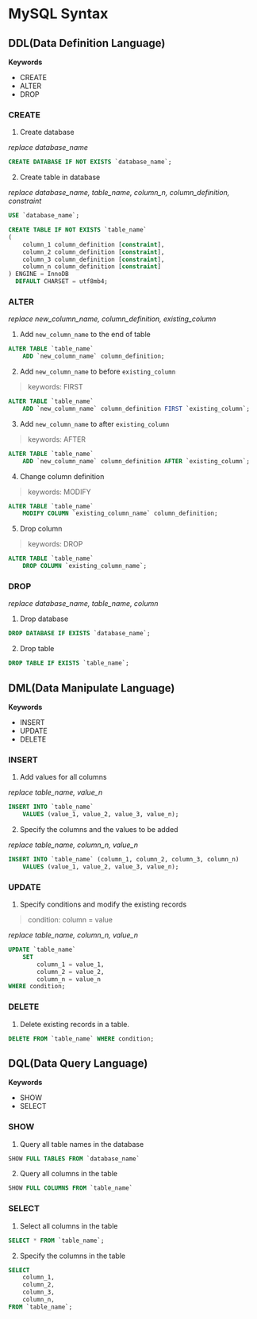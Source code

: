 # MySQL Syntax

## DDL(Data Definition Language)

**Keywords**
  - CREATE
  - ALTER
  - DROP

### CREATE

1. Create database

*replace database_name*

```sql
CREATE DATABASE IF NOT EXISTS `database_name`;
```

2. Create table in database

*replace database_name, table_name, column_n, column_definition, constraint*

```sql
USE `database_name`;

CREATE TABLE IF NOT EXISTS `table_name`
(
    column_1 column_definition [constraint],
    column_2 column_definition [constraint],
    column_3 column_definition [constraint],
    column_n column_definition [constraint]
) ENGINE = InnoDB
  DEFAULT CHARSET = utf8mb4;
```

### ALTER

*replace new_column_name, column_definition, existing_column*

1. Add `new_column_name` to the end of table 

```sql
ALTER TABLE `table_name`
    ADD `new_column_name` column_definition;
```

2. Add `new_column_name` to before `existing_column`

> keywords: FIRST 

```sql
ALTER TABLE `table_name`
    ADD `new_column_name` column_definition FIRST `existing_column`;
```

3. Add `new_column_name` to after `existing_column`

> keywords: AFTER

```sql
ALTER TABLE `table_name`
    ADD `new_column_name` column_definition AFTER `existing_column`;
```

4. Change column definition

> keywords: MODIFY

```sql
ALTER TABLE `table_name`
    MODIFY COLUMN `existing_column_name` column_definition;
```

5. Drop column

> keywords: DROP

```sql
ALTER TABLE `table_name`
    DROP COLUMN `existing_column_name`;
```

### DROP

*replace database_name, table_name, column*

1. Drop database

```sql
DROP DATABASE IF EXISTS `database_name`;
```

2. Drop table

```sql
DROP TABLE IF EXISTS `table_name`;
```

## DML(Data Manipulate Language)

**Keywords**
 - INSERT
 - UPDATE
 - DELETE

### INSERT

1. Add values for all columns

*replace table_name, value_n*

```sql
INSERT INTO `table_name`
    VALUES (value_1, value_2, value_3, value_n);
```

2. Specify the columns and the values to be added 

*replace table_name, column_n, value_n*

```sql
INSERT INTO `table_name` (column_1, column_2, column_3, column_n)
    VALUES (value_1, value_2, value_3, value_n);
```

### UPDATE

1. Specify conditions and modify the existing records

> condition: column = value

*replace table_name, column_n, value_n*

```sql
UPDATE `table_name`
    SET 
        column_1 = value_1, 
        column_2 = value_2, 
        column_n = value_n
WHERE condition;
```

### DELETE

1. Delete existing records in a table.

```sql
DELETE FROM `table_name` WHERE condition;
```

## DQL(Data Query Language)

**Keywords**
 - SHOW
 - SELECT

### SHOW

1. Query all table names in the database

```sql
SHOW FULL TABLES FROM `database_name`
```

2. Query all columns in the table

```sql
SHOW FULL COLUMNS FROM `table_name`
```

### SELECT

1. Select all columns in the table

```sql
SELECT * FROM `table_name`;
```

2. Specify the columns in the table

```sql
SELECT 
    column_1, 
    column_2,
    column_3,
    column_n,
FROM `table_name`;
```